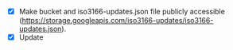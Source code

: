 - [X] Make bucket and iso3166-updates.json file publicly accessible (https://storage.googleapis.com/iso3166-updates/iso3166-updates.json).
- [X] Update <title> and logo on page (world emoji).
- [X] http://127.0.0.1:5000/api?alpha2=dasdjasd and http://127.0.0.1:5000/api?year=dasdjasd, should catch this alpha2 and year input error.
- [X] Make index.html into a more appealing front-end.
- [X] For API, instead of returning all data when invalid alpha2/year input, return a jsonifed error message. Return all when any of args are empty. 
- [X] Make Storage Bucket unpublic.
- [X] Use Python GCP client library instead of requests library:
- [X] Figure out how to upload secrets.json to vercel, pass in SA json into env var.
- [X] Passing in alpha-3 code should still return data, convert to alpha-2 code in the code.
- [X] Rename iso3166-updates-frontend to iso3166-api.
- [X] Remove request.args or request_json from api, probably only need one.
- [X] Error for > amd < symbols in url: https://iso3166-updates-frontend-amckenna41.vercel.app/api/year/%3E2012 . Need to decode ['%3E2012'] to > 2012. Implement for all paths not just /year.
- [X] https://iso3166-updates-frontend-amckenna41.vercel.app/api/alpha2/AD/year - if no year passed in after year path then return all updates for AD. 
- [X] For status_code return parameter in functions, mention two status codes 200 - 400.
- [X] If not blob.exists() return error message.
- [X] Update endpoint function parameter comments.
- [X] Check which route https://iso3166-updates.com/?year=2002-2010 this applies to, should throw error that /api needs to be prepended. https://iso3166-updates.com/api?year=2002-2010 should work.
- [X] If query string params appended to /api path then redirect to respective url.
- [X] Move error_message outside of individiual functions.
- [X] Append url to error message.
- [X] Add name endpoint to API
- [X] Add unit tests for name endpoint - can take from iso3166-2 unit tests for name.
- [X] Update api.md file, need to add example of using /name path. Update readme about list of endpoints to include /name.
- [X] https://iso3166-updates-frontend-amckenna41.vercel.app/alpha2/bt - this should either raise Error or bring you to BT country updates.
- [X] In API, raise error if length of input alpha-2 code > 3.
- [X] Add API path /name/input_name/year/2015. Add unit tests.
- [X] Update API to incorporate Date Issued Corrected functionality.
- [X] Update api unit tests script to include updates from main iso3166-updates repo.
- [X] Go over main repo readmes.
- [X] Change all comment underlining from "------" to "=======".
- [X] Update index.html and error.html to that of iso3166-2-api.
- [X] Validate that .vercelignore is being executed.
- [X] In Api.md and readme, change reference of query string parameters to endpoints/paths.
- [X] Read over app.py
- [X] Update API routes such that "/" and "/api" return the documentation. 
- [X] Add "/all" endpoint to return all data - need to update api.md file as well.
- [X] Update demo notebook with new API examples.
- [X] Remove request.args.get (query string parameters)
- [X] Use f string literasl for javascript and Python examples in api.md: https://stackoverflow.com/questions/610406/javascript-equivalent-to-printf-string-format
- [X] In await.fetch, need to change "" to ``.
- [X] Copy API tests over to iso3166-updates.
- [X] In api unit tests need to update requests calls, append to endpoint rather than query string params.
- [X] Read over demo notebook - update API examples.
- [X] Update readme's.
- [X] ISO used to announce changes in newsletters which updated the currently valid standard, and releasing new editions which comprise a consolidation of newsletter changes. As of July 2013, changes are published in the online catalogue of ISO only and no newsletters are published anymore. Past newsletters remain available on the ISO website.
- [X] Add readthedocs badge.
- [X] Remove gcp storage backend, just use software.
- [X] Make example links clickable.
- [X] Increase border-bottom to 1px to 2px.
- [X] Remove additional app.routes for each endpoint with trailing slashes.
- [X] Change /alpha2 endpoint to /alpha, allowing all iso3166-1 alpha codes to be input. Update unit tests, documentation and examples.
- [X] Refer to iso3166-2 docs to help with docs for this.
- [X] Update closeness function to thefuzz
- [X] Update API error messages to include more info: message: "Invalid ISO 3166-1 alpha country code input, cannot convert into corresponding alpha-2 code: ZZ.".
- [X] Parameter typing https://docs.python.org/3/library/typing.html
- [X] Double check spelling using code-spell-checker extension
- [X] Automatically split path string on comma by default, regardless if one is present or not in string.
- [X] Update invalid year input error message.
- [X] Create endpoint /months/{months}/alpha/{alpha}, where you can get all updates over the past X months for input alpha code.
- [X] Add more examples index.html that combine the multiple endpoint paths.
- [X] On index.html, copy button copies html tag not link.
- [X] Remove '2 letter' and '3 letter' when referencing alpha-2 or alpha-3
- [X] Change 'name' and 'alpha code' to 'country "" '
- [X] Add unit tests for /months/alpha and /months/name endpoints.
- [X] Update API.md and README.md for /months/alpha and /months/name endpoints.
- [X] For year range function, if lesser number is on right or left of '-', it should still return the year range updates.
- [X] Ensure that if no parameter value provided for some of the endpoints that a specific error is returned, rather than returning all of the data.
- [X] reorder app.routes to be more consistent.
- [X] In headers/titles of api.md examples, include alpha code as well as name?
- [X] Remove /months/name endpoint.
- [X] Read over unit tests.
- [X] https://iso3166-updates-frontend-amckenna41.vercel.app/api/year/<2002 - not including updates from year 2000. 
- [X] In sw and API, should less than functionality include the year to get less than?
- [X] /alpha + /year endpoint not working, returning all updates data.
- [X] When looking for name matches using thefuzz, data objects may still be returned even though their likeness score is <50 etc. Add validation such that score has to be above 75.
- [X] For name endpoints, do we need to title().
- [X] Tests validating that date issued is within specific time frame not working.
- [X] When searching for a specific country via its name, if closeness score is high enough, in the error message include "Did you mean {country}?"
- [X] Include return type for parameter typed functions.
- [X] In months functionality, add support for month range e.g /months/12-36, updates published over the past 12-36 months. Add unit tests, update API.md.
- [X] In build_test workflow, split up build, test, linting into separate sections. But need to install the required dependencies on each job as they are separate and run on different machines. Combine build and test into one workflow?
- [X] Double check artifacts are being exported in workflow file.
- [ ] Raise error in API if multiple comma seperated year ranges input: https://iso3166-updates.com/api/year/2021-2022,2001-2002.
- [X] Switch string formatting to f string.